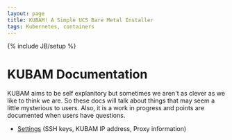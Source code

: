 ```yaml
---
layout: page
title: KUBAM! A Simple UCS Bare Metal Installer
tags: Kubernetes, containers
---
```

{% include JB/setup %}

# KUBAM Documentation

KUBAM aims to be self explanitory but sometimes we aren't as clever as we like to think we are.  So these docs will talk about things that may seem a little mysterious to users. Also, it is a work in progress and points are documented when users have questions. 

* [Settings](settings.md) (SSH keys, KUBAM IP address, Proxy information)